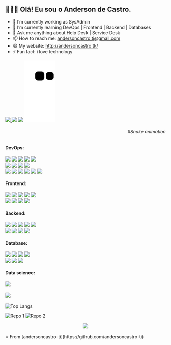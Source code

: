 <div>
<h2> 👨🏻‍💻 Olá! Eu sou o Anderson de Castro. </h2>
</div>
  
- 🔭 I’m currently working as SysAdmin
- 🌱 I’m currently learning DevOps | Frontend | Backend | Databases
- 💬 Ask me anything about Help Desk | Service Desk
- 📫 How to reach me: andersoncastro.ti@gmail.com
- 😄 My website: http://andersoncastro.tk/
- ⚡ Fun fact: i love technology
<div>
  <a href = "mailto:andersoncastro.ti@gmail.com"><img src="https://img.shields.io/badge/Gmail-D14836?style=for-the-badge&logo=gmail&logoColor=white" target="_blank"/>   </a>
  <a href="https://www.linkedin.com/in/anderson-sousa-de-castro-771224160/"><img src="https://img.shields.io/badge/LinkedIn-0077B5?style=for-the-badge&logo=linkedin&logoColor=white"/></a>
  <a href="http://andersoncastro.tk/"><img height="30px" src="https://img.shields.io/badge/website: andersoncastro.tk-000000?style=for-the-badge&logo=About.me&logoColor=white"/></a>
  <img src="https://github.com/rafaballerini/rafaballerini/blob/output/github-contribution-grid-snake.svg"/>
  <h6 align="right">  #Snake animation </h6>
</div>
<div>
  <h4> DevOps: </h4>
  <img height="30px" src="https://img.shields.io/badge/Microsoft-666666?style=for-the-badge&logo=microsoft&logoColor=white"/>
  <img height="30px" src="https://img.shields.io/badge/Fedora-294172?style=for-the-badge&logo=fedora&logoColor=white"/>
  <img height="30px" src="https://img.shields.io/badge/Debian-A81D33?style=for-the-badge&logo=debian&logoColor=white"/>
  <img height="30px" src="https://img.shields.io/badge/Cent%20OS-262577?style=for-the-badge&logo=CentOS&logoColor=white"/>
  <img height="30px" src="https://img.shields.io/badge/Kali_Linux-557C94?style=for-the-badge&logo=kali-linux&logoColor=white"/>
<br>
  <img height="30px" src="https://img.shields.io/badge/windows%20terminal-4D4D4D?style=for-the-badge&logo=windows%20terminal&logoColor=white"/>
  <img height="30px" src="https://img.shields.io/badge/Shell_Script-121011?style=for-the-badge&logo=gnu-bash&logoColor=white"/>
  <img height="30px" src="https://img.shields.io/badge/GIT-E44C30?style=for-the-badge&logo=git&logoColor=white"/>
  <img height="30px" src="https://img.shields.io/badge/GNU%20Bash-4EAA25?style=for-the-badge&logo=GNU%20Bash&logoColor=white"/>
<br>
  <img height="30px" src="https://img.shields.io/badge/Xampp-F37623?style=for-the-badge&logo=xampp&logoColor=white"/>
  <img height="30px" src="https://img.shields.io/badge/Apache-D22128?style=for-the-badge&logo=Apache&logoColor=white"/>
  <img height="30px" src="https://img.shields.io/badge/Nginx-009639?style=for-the-badge&logo=nginx&logoColor=white"/>
  <img height="30px" src="https://img.shields.io/badge/GitHub-100000?style=for-the-badge&logo=github&logoColor=white"/>
  <img height="30px" src="https://img.shields.io/badge/GitLab-330F63?style=for-the-badge&logo=gitlab&logoColor=white"/>
  <img height="30px" src="https://img.shields.io/badge/Docker-2CA5E0?style=for-the-badge&logo=docker&logoColor=white"/>
</div>
<div>
  <h4> Frontend: </h4>
  <img height="30px" src="https://img.shields.io/badge/HTML5-E34F26?style=for-the-badge&logo=html5&logoColor=white"/>
  <img height="30px" src="https://img.shields.io/badge/CSS3-1572B6?style=for-the-badge&logo=css3&logoColor=white"/>
  <img height="30px" src="https://img.shields.io/badge/Sass-CC6699?style=for-the-badge&logo=sass&logoColor=white"/>
  <img height="30px" src="https://img.shields.io/badge/Bootstrap-563D7C?style=for-the-badge&logo=bootstrap&logoColor=white"/>
  <img height="30px" src="https://img.shields.io/badge/JavaScript-323330?style=for-the-badge&logo=javascript&logoColor=F7DF1E"/>
<br>
  <img height="30px" src="https://img.shields.io/badge/Adobe%20Photoshop-31A8FF?style=for-the-badge&logo=Adobe%20Photoshop&logoColor=black"/>
  <img height="30px" src="https://img.shields.io/badge/Adobe%20Illustrator-FF9A00?style=for-the-badge&logo=adobe%20illustrator&logoColor=white"/>
  <img height="30px" src="https://img.shields.io/badge/Adobe%20Dreamweaver-072401?style=for-the-badge&logo=Adobe%20Dreamweaver&logoColor=34F400"/>
  <img height="30px" src="https://img.shields.io/badge/Figma-F24E1E?style=for-the-badge&logo=figma&logoColor=white"/>
</div>
<div>
  <h4> Backend: </h4>
  <img height="30px" src="https://img.shields.io/badge/C%2B%2B-00599C?style=for-the-badge&logo=c%2B%2B&logoColor=white"/>
  <img height="30px" src="https://img.shields.io/badge/PHP-777BB4?style=for-the-badge&logo=php&logoColor=white"/>
  <img height="30px" src="https://img.shields.io/badge/Java-ED8B00?style=for-the-badge&logo=java&logoColor=white"/>  
  <img height="30px" src="https://img.shields.io/badge/Spring-6DB33F?style=for-the-badge&logo=spring&logoColor=white"/>
  <img height="30px" src="https://img.shields.io/badge/Notepad++-90E59A.svg?style=for-the-badge&logo=notepad%2B%2B&logoColor=black"/>
  <br>
  <img height="30px" src="https://img.shields.io/badge/Android_Studio-3DDC84?style=for-the-badge&logo=android-studio&logoColor=white"/>
  <img height="30px" src="https://img.shields.io/badge/apache%20netbeans-1B6AC6?style=for-the-badge&logo=apache%20netbeans%20IDE&logoColor=white"/>
  <img height="30px" src="https://img.shields.io/badge/Eclipse-2C2255?style=for-the-badge&logo=eclipse&logoColor=white"/>
  <img height="30px" src="https://img.shields.io/badge/Visual_Studio_Code-0078D4?style=for-the-badge&logo=visual%20studio%20code&logoColor=white"/>
</div>
<div>
  <h4> Database: </h4>
  <img height="30px" src="https://img.shields.io/badge/MySQL-005C84?style=for-the-badge&logo=mysql&logoColor=white"/>
  <img height="30px" src="https://img.shields.io/badge/MariaDB-003545?style=for-the-badge&logo=mariadb&logoColor=white"/>
  <img height="30px" src="https://img.shields.io/badge/SQLite-07405E?style=for-the-badge&logo=sqlite&logoColor=white"/>
  <img height="30px" src="https://img.shields.io/badge/PostgreSQL-316192?style=for-the-badge&logo=postgresql&logoColor=white"/>
  <br>
  <img height="30px" src="https://img.shields.io/badge/firebase-ffca28?style=for-the-badge&logo=firebase&logoColor=black"/>
  <img height="30px" src="https://img.shields.io/badge/Microsoft%20SQL%20Server-CC2927?style=for-the-badge&logo=microsoft%20sql%20server&logoColor=white"/>
  <img height="30px" src="https://img.shields.io/badge/Microsoft_Access-A4373A?style=for-the-badge&logo=microsoft-access&logoColor=white"/>
</div>
<div>
  <h4> Data science: </h4>  
  <img height="30px" src="https://img.shields.io/badge/PowerBI-F2C811?style=for-the-badge&logo=Power%20BI&logoColor=white"/>
</div>
<br>




<img src="https://github-readme-stats.vercel.app/api?username=andersoncastro-ti&show_icons=true&theme=radical&title_color=0078D4&text_color=fff&icon_color=0078D4">

![Top Langs](https://github-readme-stats.vercel.app/api/top-langs/?username=andersoncastro-ti&theme=radical&title_color=0078D4&text_color=fff)



![Repo 1](https://github-readme-stats.vercel.app/api/pin/?username=andersoncastro-ti&repo=sprintnote&show_icons=true&theme=radical&title_color=0078D4&text_color=fff&icon_color=0078D4)
![Repo 2](https://github-readme-stats.vercel.app/api/pin/?username=andersoncastro-ti&repo=covid-chatbot&show_icons=true&theme=radical&title_color=0078D4&text_color=fff&icon_color=0078D4)


<p align="center">
<img src="https://visitor-badge.laobi.icu/badge?page_id=andersoncastro-ti" id="counter">
</p>
⭐️ From [andersoncastro-ti](https://github.com/andersoncastro-ti)
